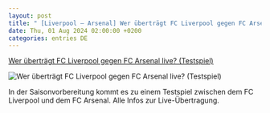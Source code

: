 ```yaml
---
layout: post
title: " [Liverpool – Arsenal] Wer überträgt FC Liverpool gegen FC Arsenal live? (Testspiel)"
date: Thu, 01 Aug 2024 02:00:00 +0200
categories: entries DE
---
```

[Wer überträgt FC Liverpool gegen FC Arsenal live? (Testspiel)](https://www.90min.de/posts/wer-ubertragt-fc-liverpool-gegen-fc-arsenal-live-testspiel-1-8-2024)

![Wer überträgt FC Liverpool gegen FC Arsenal live? (Testspiel)](https://images2.minutemediacdn.com/image/upload/c_crop,w_5027,h_2827,x_0,y_156/c_fill,w_1440,ar_16:9,f_auto,q_auto,g_auto/images/GettyImages/mmsport/german_site_de_international_web/01j43z32b0wccp38krx6.jpg)

In der Saisonvorbereitung kommt es zu einem Testspiel zwischen dem FC Liverpool und dem FC Arsenal. Alle Infos zur Live-Übertragung.

